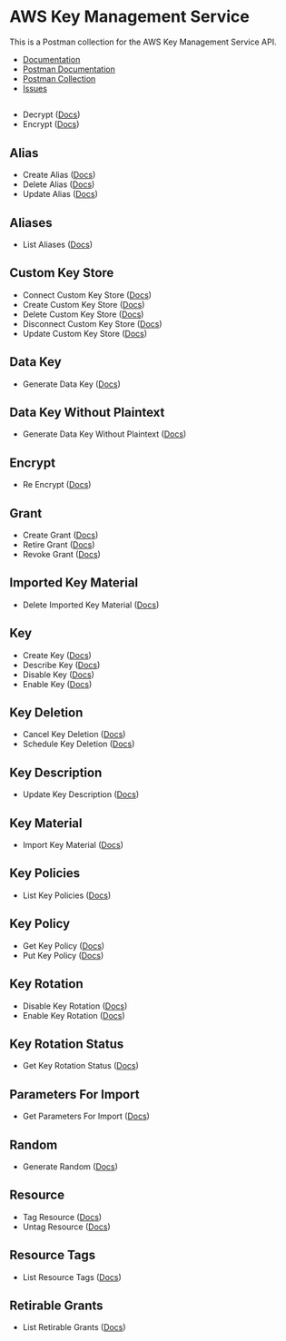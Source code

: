 # AWS Key Management Service
This is a Postman collection for the AWS Key Management Service API.

- [Documentation](https://docs.aws.amazon.com/kms/latest/APIReference/Welcome.html)
- [Postman Documentation](https://documenter.getpostman.com/view/35240/SW7aY8ND)
- [Postman Collection](https://www.getpostman.com/collections/eeff0e72fa294c0e45b0)
- [Issues](https://github.com/api-evangelist/aws/labels/CloudWatch)

##
 - Decrypt ([Docs](http://docs.aws.amazon.com/kms/latest/APIReference/API_UpdateKeyDescription.html))
 - Encrypt ([Docs](http://docs.aws.amazon.com/kms/latest/APIReference/API_UpdateKeyDescription.html))
## Alias
 - Create Alias ([Docs](http://docs.aws.amazon.com/kms/latest/APIReference/API_UpdateKeyDescription.html))
 - Delete Alias ([Docs](http://docs.aws.amazon.com/kms/latest/APIReference/API_UpdateKeyDescription.html))
 - Update Alias ([Docs](http://docs.aws.amazon.com/kms/latest/APIReference/API_UpdateKeyDescription.html))
## Aliases
 - List Aliases ([Docs](http://docs.aws.amazon.com/kms/latest/APIReference/API_UpdateKeyDescription.html))
## Custom Key Store
 - Connect Custom Key Store ([Docs](http://docs.aws.amazon.com/kms/latest/APIReference/API_UpdateKeyDescription.html))
 - Create Custom Key Store ([Docs](http://docs.aws.amazon.com/kms/latest/APIReference/API_UpdateKeyDescription.html))
 - Delete Custom Key Store ([Docs](http://docs.aws.amazon.com/kms/latest/APIReference/API_UpdateKeyDescription.html))
 - Disconnect Custom Key Store ([Docs](http://docs.aws.amazon.com/kms/latest/APIReference/API_UpdateKeyDescription.html))
 - Update Custom Key Store ([Docs](http://docs.aws.amazon.com/kms/latest/APIReference/API_UpdateKeyDescription.html))
## Data Key
 - Generate Data Key ([Docs](http://docs.aws.amazon.com/kms/latest/APIReference/API_UpdateKeyDescription.html))
## Data Key Without Plaintext
 - Generate Data Key Without Plaintext ([Docs](http://docs.aws.amazon.com/kms/latest/APIReference/API_UpdateKeyDescription.html))
## Encrypt
 - Re Encrypt ([Docs](http://docs.aws.amazon.com/kms/latest/APIReference/API_UpdateKeyDescription.html))
## Grant
 - Create Grant ([Docs](http://docs.aws.amazon.com/kms/latest/APIReference/API_UpdateKeyDescription.html))
 - Retire Grant ([Docs](http://docs.aws.amazon.com/kms/latest/APIReference/API_UpdateKeyDescription.html))
 - Revoke Grant ([Docs](http://docs.aws.amazon.com/kms/latest/APIReference/API_UpdateKeyDescription.html))
## Imported Key Material
 - Delete Imported Key Material ([Docs](http://docs.aws.amazon.com/kms/latest/APIReference/API_UpdateKeyDescription.html))
## Key
 - Create Key ([Docs](http://docs.aws.amazon.com/kms/latest/APIReference/API_UpdateKeyDescription.html))
 - Describe Key ([Docs](http://docs.aws.amazon.com/kms/latest/APIReference/API_UpdateKeyDescription.html))
 - Disable Key ([Docs](http://docs.aws.amazon.com/kms/latest/APIReference/API_UpdateKeyDescription.html))
 - Enable Key ([Docs](http://docs.aws.amazon.com/kms/latest/APIReference/API_UpdateKeyDescription.html))
## Key Deletion
 - Cancel Key Deletion ([Docs](http://docs.aws.amazon.com/kms/latest/APIReference/API_UpdateKeyDescription.html))
 - Schedule Key Deletion ([Docs](http://docs.aws.amazon.com/kms/latest/APIReference/API_UpdateKeyDescription.html))
## Key Description
 - Update Key Description ([Docs](http://docs.aws.amazon.com/kms/latest/APIReference/API_UpdateKeyDescription.html))
## Key Material
 - Import Key Material ([Docs](http://docs.aws.amazon.com/kms/latest/APIReference/API_UpdateKeyDescription.html))
## Key Policies
 - List Key Policies ([Docs](http://docs.aws.amazon.com/kms/latest/APIReference/API_UpdateKeyDescription.html))
## Key Policy
 - Get Key Policy ([Docs](http://docs.aws.amazon.com/kms/latest/APIReference/API_UpdateKeyDescription.html))
 - Put Key Policy ([Docs](http://docs.aws.amazon.com/kms/latest/APIReference/API_UpdateKeyDescription.html))
## Key Rotation
 - Disable Key Rotation ([Docs](http://docs.aws.amazon.com/kms/latest/APIReference/API_UpdateKeyDescription.html))
 - Enable Key Rotation ([Docs](http://docs.aws.amazon.com/kms/latest/APIReference/API_UpdateKeyDescription.html))
## Key Rotation Status
 - Get Key Rotation Status ([Docs](http://docs.aws.amazon.com/kms/latest/APIReference/API_UpdateKeyDescription.html))
## Parameters For Import
 - Get Parameters For Import ([Docs](http://docs.aws.amazon.com/kms/latest/APIReference/API_UpdateKeyDescription.html))
## Random
 - Generate Random ([Docs](http://docs.aws.amazon.com/kms/latest/APIReference/API_UpdateKeyDescription.html))
## Resource
 - Tag Resource ([Docs](http://docs.aws.amazon.com/kms/latest/APIReference/API_UpdateKeyDescription.html))
 - Untag Resource ([Docs](http://docs.aws.amazon.com/kms/latest/APIReference/API_UpdateKeyDescription.html))
## Resource Tags
 - List Resource Tags ([Docs](http://docs.aws.amazon.com/kms/latest/APIReference/API_UpdateKeyDescription.html))
## Retirable Grants
 - List Retirable Grants ([Docs](http://docs.aws.amazon.com/kms/latest/APIReference/API_UpdateKeyDescription.html))
